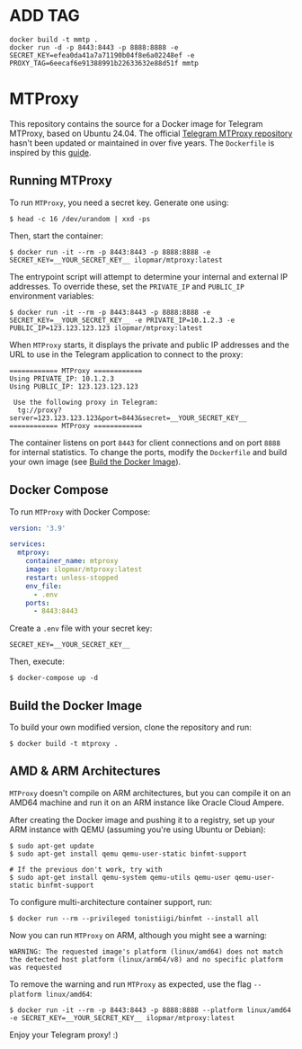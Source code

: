 
# ADD TAG
```
docker build -t mmtp .
docker run -d -p 8443:8443 -p 8888:8888 -e SECRET_KEY=efea0da41a7a71190b04f8e6a02248ef -e PROXY_TAG=6eecaf6e91388991b22633632e88d51f mmtp
```

# MTProxy

This repository contains the source for a Docker image for Telegram MTProxy, based on Ubuntu 24.04. The official [Telegram MTProxy repository](https://github.com/TelegramMessenger/MTProxy) hasn't been updated or maintained in over five years.
The `Dockerfile` is inspired by this [guide](https://gist.github.com/rameerez/8debfc790e965009ca2949c3b4580b91).

## Running MTProxy

To run `MTProxy`, you need a secret key. Generate one using:

```shell
$ head -c 16 /dev/urandom | xxd -ps
```

Then, start the container:

```shell
$ docker run -it --rm -p 8443:8443 -p 8888:8888 -e SECRET_KEY=__YOUR_SECRET_KEY__ ilopmar/mtproxy:latest
```

The entrypoint script will attempt to determine your internal and external IP addresses. To override these, set the `PRIVATE_IP` and `PUBLIC_IP` environment variables:

```shell
$ docker run -it --rm -p 8443:8443 -p 8888:8888 -e SECRET_KEY=__YOUR_SECRET_KEY__ -e PRIVATE_IP=10.1.2.3 -e PUBLIC_IP=123.123.123.123 ilopmar/mtproxy:latest
```

When `MTProxy` starts, it displays the private and public IP addresses and the URL to use in the Telegram application to connect to the proxy:

```shell
============ MTProxy ============
Using PRIVATE_IP: 10.1.2.3
Using PUBLIC_IP: 123.123.123.123

 Use the following proxy in Telegram: 
  tg://proxy?server=123.123.123.123&port=8443&secret=__YOUR_SECRET_KEY__
============ MTProxy ============
```

The container listens on port `8443` for client connections and on port `8888` for internal statistics. To change the ports, modify the `Dockerfile` and build your own image (see [Build the Docker Image](#build-the-docker-image)).

## Docker Compose

To run `MTProxy` with Docker Compose:

```yaml
version: '3.9'

services:
  mtproxy:
    container_name: mtproxy
    image: ilopmar/mtproxy:latest
    restart: unless-stopped
    env_file:
      - .env
    ports:
      - 8443:8443
```

Create a `.env` file with your secret key:

```
SECRET_KEY=__YOUR_SECRET_KEY__
```

Then, execute:

```shell
$ docker-compose up -d
```

## Build the Docker Image

To build your own modified version, clone the repository and run:

```shell
$ docker build -t mtproxy .
```

## AMD & ARM Architectures

`MTProxy` doesn't compile on ARM architectures, but you can compile it on an AMD64 machine and run it on an ARM instance like Oracle Cloud Ampere.

After creating the Docker image and pushing it to a registry, set up your ARM instance with QEMU (assuming you're using Ubuntu or Debian):

```shell
$ sudo apt-get update
$ sudo apt-get install qemu qemu-user-static binfmt-support

# If the previous don't work, try with
$ sudo apt-get install qemu-system qemu-utils qemu-user qemu-user-static binfmt-support
```

To configure multi-architecture container support, run:

```shell
$ docker run --rm --privileged tonistiigi/binfmt --install all
```

Now you can run `MTProxy` on ARM, although you might see a warning:

```shell
WARNING: The requested image's platform (linux/amd64) does not match the detected host platform (linux/arm64/v8) and no specific platform was requested
```

To remove the warning and run `MTProxy` as expected, use the flag `--platform linux/amd64`:

```shell
$ docker run -it --rm -p 8443:8443 -p 8888:8888 --platform linux/amd64 -e SECRET_KEY=__YOUR_SECRET_KEY__ ilopmar/mtproxy:latest
```

Enjoy your Telegram proxy! :)
